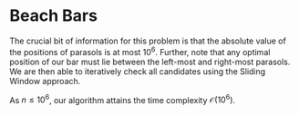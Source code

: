 # Beach Bars

The crucial bit of information for this problem is that the absolute value of the positions of parasols is at most $10^6$. Further, note that any optimal position of our bar must lie between the left-most and right-most parasols. We are then able to iteratively check all candidates using the Sliding Window approach.

As $n \leq 10^6$, our algorithm attains the time complexity $\mathcal{O}(10^6)$.
